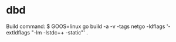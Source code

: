 # dbd

Build command:
$ GOOS=linux go build -a -v -tags netgo -ldflags '-extldflags "-lm -lstdc++ -static"' .
